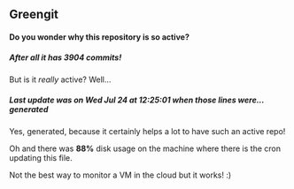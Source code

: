 ## Greengit

#### Do you wonder why this repository is so active?

##### After all it has 3904 commits!

But is it *really* active? Well...

##### Last update was on Wed Jul 24 at 12:25:01 when those lines were... generated

Yes, generated, because it certainly helps a lot to have such an active repo!

Oh and there was **88%** disk usage on the machine
where there is the cron updating this file.

Not the best way to monitor a VM in the cloud but it works! :)
